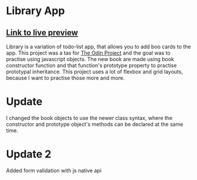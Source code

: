 # Library App

## [Link to live preview](https://konstanenonen.github.io/Library/)

Library is a variation of todo-list app, that allows you to add boo cards to the app. This project was a tas for [The Odin Project](https://www.theodinproject.com/lessons/node-path-javascript-library) and the goal was to practise using javascript objects. The new book are made using book constructor function and that function's prototype property to practise prototypal inheritance. This project uses a lot of flexbox and grid layouts, because I want to practise those more and more.

# Update

I changed the book objects to use the newer class syntax, where the constructor and prototype object's methods can be declared at the same time.

# Update 2

Added form validation with js native api
